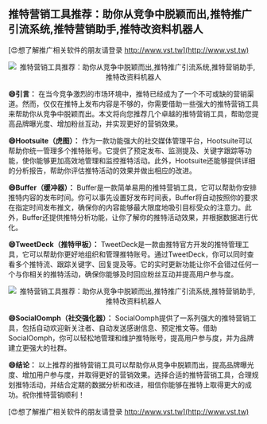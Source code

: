 ## **推特营销工具推荐：助你从竞争中脱颖而出,推特推广引流系统,推特营销助手,推特改资料机器人**

[😍想了解推广相关软件的朋友请登录 http://www.vst.tw](http://www.vst.tw)

 <center><img src="https://vst.tw/MP4/tuiguang/png/6.png" alt="推特营销工具推荐：助你从竞争中脱颖而出,推特推广引流系统,推特营销助手,推特改资料机器人"></center>

**😄引言：**
在当今竞争激烈的市场环境中，推特已经成为了一个不可或缺的营销渠道。然而，仅仅在推特上发布内容是不够的，你需要借助一些强大的推特营销工具来帮助你从竞争中脱颖而出。本文将向您推荐几个卓越的推特营销工具，帮助您提高品牌曝光度、增加粉丝互动，并实现更好的营销效果。

**😄Hootsuite（虎图）：**
作为一款功能强大的社交媒体管理平台，Hootsuite可以帮助你统一管理多个推特账号。它提供了预定发布、监测提及、关键字跟踪等功能，使你能够更加高效地管理和监控推特活动。此外，Hootsuite还能够提供详细的分析报告，帮助你评估推特活动的效果并做出相应的改进。

**😄Buffer（缓冲器）：**
Buffer是一款简单易用的推特营销工具，它可以帮助你安排推特内容的发布时间。你可以事先设置好发布时间表，Buffer将自动按照你的要求在指定时间发布推文，确保你的内容能够最大限度地吸引目标受众的注意力。此外，Buffer还提供推特分析功能，让你了解你的推特活动效果，并根据数据进行优化。

**😄TweetDeck（推特甲板）：**
TweetDeck是一款由推特官方开发的推特管理工具，它可以帮助你更好地组织和管理推特账号。通过TweetDeck，你可以同时查看多个推特流、跟踪关键字、回复提及等。它的实时更新功能让你不会错过任何一个与你相关的推特活动，确保你能够及时回应粉丝互动并提高用户参与度。

 <center><img src="https://vst.tw/MP4/tuiguang/png/5.png" alt="推特营销工具推荐：助你从竞争中脱颖而出,推特推广引流系统,推特营销助手,推特改资料机器人"></center>

**😄SocialOomph（社交强化器）：**
SocialOomph提供了一系列强大的推特营销工具，包括自动欢迎新关注者、自动发送感谢信息、预定推文等。借助SocialOomph，你可以轻松地管理和维护推特账号，提高用户参与度，并为品牌建立更强大的社群。

**😄结论：**
以上推荐的推特营销工具可以帮助你从竞争中脱颖而出，提高品牌曝光度、增加用户参与度，并取得更好的营销效果。选择合适的推特营销工具，合理规划推特活动，并结合定期的数据分析和改进，相信你能够在推特上取得更大的成功。祝你推特营销顺利！

[😍想了解推广相关软件的朋友请登录 http://www.vst.tw](http://www.vst.tw)



